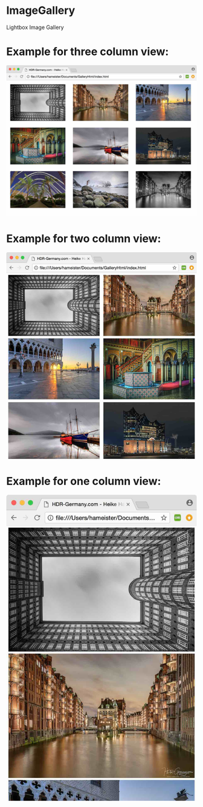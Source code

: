 # ImageGallery
Lightbox Image Gallery

# Example for three column view:

![Three Columns](https://github.com/hameister/ImageGallery/blob/master/ThreeColumn.jpg "Three Columns")

# Example for two column view:

![Two Columns](https://github.com/hameister/ImageGallery/blob/master/TwoColumn.jpg "Two Columns")

# Example for one column view:

![One Columns](https://github.com/hameister/ImageGallery/blob/master/OneColumn.jpg "One Column")
